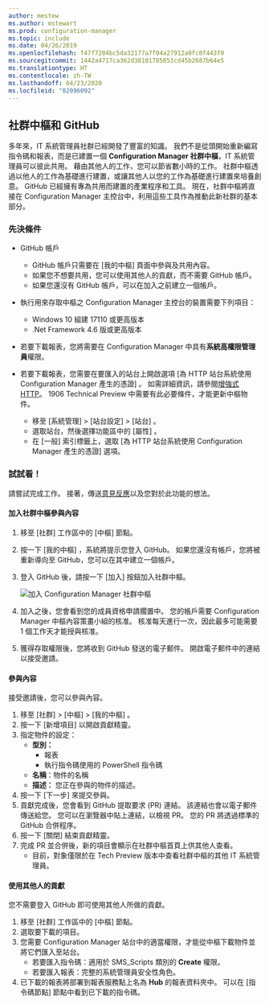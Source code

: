 ```yaml
---
author: mestew
ms.author: mstewart
ms.prod: configuration-manager
ms.topic: include
ms.date: 04/26/2019
ms.openlocfilehash: f47f7204bc5da32177a7f04a27912a0fc0f443f0
ms.sourcegitcommit: 1442a4717ca362d38101785851cd45b2687b64e5
ms.translationtype: HT
ms.contentlocale: zh-TW
ms.lasthandoff: 04/23/2020
ms.locfileid: "82096092"
---
```

## <a name="community-hub-and-github"></a>社群中樞和 GitHub
<!--3555935 & 3555936-->

多年來，IT 系統管理員社群已經開發了豐富的知識。 我們不是從頭開始重新編寫指令碼和報表，而是已建置一個 **Configuration Manager 社群中樞**，IT 系統管理員可以彼此共用。 藉由其他人的工作，您可以節省數小時的工作。 社群中樞透過以他人的工作為基礎進行建置，或讓其他人以您的工作為基礎進行建置來培養創意。 GitHub 已經擁有專為共用而建置的產業程序和工具。 現在，社群中樞將直接在 Configuration Manager 主控台中，利用這些工具作為推動此新社群的基本部分。


### <a name="prerequisites"></a>先決條件 

- GitHub 帳戶

  - GitHub 帳戶只需要在 [我的中樞]  頁面中參與及共用內容。
  - 如果您不想要共用，您可以使用其他人的貢獻，而不需要 GitHub 帳戶。
  - 如果您還沒有 GitHub 帳戶，可以在加入之前建立一個帳戶。

- 執行用來存取中樞之 Configuration Manager 主控台的裝置需要下列項目：

   - Windows 10 組建 17110 或更高版本
   - .Net Framework 4.6 版或更高版本

- 若要下載報表，您將需要在 Configuration Manager 中具有**系統高權限管理員**權限。
- 若要下載報表，您需要在要匯入的站台上開啟選項 [為 HTTP 站台系統使用 Configuration Manager 產生的憑證]  。 如需詳細資訊，請參閱[增強式 HTTP](../../../../plan-design/hierarchy/enhanced-http.md)。 1906 Technical Preview 中需要有此必要條件，才能更新中樞物件。

     - 移至 [系統管理]   > [站台設定]   > [站台]  。
     - 選取站台，然後選擇功能區中的 [屬性]  。 
     - 在 [一般] 索引標籤上，選取 [為 HTTP 站台系統使用 Configuration Manager 產生的憑證]  選項。

### <a name="try-it-out"></a>試試看！

請嘗試完成工作。 接著，傳送[意見反應](../../../../understand/find-help.md#product-feedback)以及您對於此功能的想法。

#### <a name="join-the-community-hub-to-contribute-content"></a>加入社群中樞參與內容

1. 移至 [社群]  工作區中的 [中樞]  節點。
1. 按一下 [我的中樞]  ，系統將提示您登入 GitHub。 如果您還沒有帳戶，您將被重新導向至 GitHub，您可以在其中建立一個帳戶。
1. 登入 GitHub 後，請按一下 [加入]  按鈕加入社群中樞。

   ![加入 Configuration Manager 社群中樞](../../media/3555935-join-community-hub.png)

1. 加入之後，您會看到您的成員資格申請擱置中。 您的帳戶需要 Configuration Manager 中樞內容策畫小組的核准。 核准每天進行一次，因此最多可能需要 1 個工作天才能授與核准。
1. 獲得存取權限後，您將收到 GitHub 發送的電子郵件。 開啟電子郵件中的連結以接受邀請。

#### <a name="contribute-content"></a>參與內容

接受邀請後，您可以參與內容。

1. 移至 [社群]   > [中樞]   > [我的中樞]  。
1. 按一下 [新增項目]  以開啟貢獻精靈。
1. 指定物件的設定：
   - **型別：** 
     - 報表
     - 執行指令碼使用的 PowerShell 指令碼
   - **名稱**：物件的名稱
   - **描述：** 您正在參與的物件的描述。
1. 按一下 [下一步]  來提交參與。
1. 貢獻完成後，您會看到 GitHub 提取要求 (PR) 連結。 該連結也會以電子郵件傳送給您。 您可以在瀏覽器中貼上連結，以檢視 PR。 您的 PR 將透過標準的 GitHub 合併程序。
1. 按一下 [關閉]  結束貢獻精靈。
1. 完成 PR 並合併後，新的項目會顯示在社群中樞首頁上供其他人查看。
   - 目前，對象僅限於在 Tech Preview 版本中查看社群中樞的其他 IT 系統管理員。

#### <a name="use-the-contributions-of-others"></a>使用其他人的貢獻

您不需要登入 GitHub 即可使用其他人所做的貢獻。

1. 移至 [社群]  工作區中的 [中樞]  節點。
1. 選取要下載的項目。
1. 您需要 Configuration Manager 站台中的適當權限，才能從中樞下載物件並將它們匯入至站台。
    - 若要匯入指令碼：適用於 SMS_Scripts 類別的 **Create** 權限。
    - 若要匯入報表：完整的系統管理員安全性角色。
1. 已下載的報表將部署到報表服務點上名為 **Hub** 的報表資料夾中。 可以在 [指令碼節點]  節點中看到已下載的指令碼。

